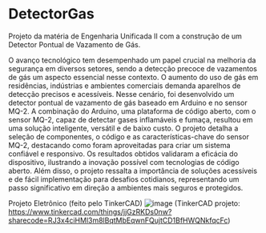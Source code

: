 # DetectorGas
Projeto da matéria de Engenharia Unificada II com a construção de um Detector Pontual de Vazamento de Gás.

O avanço tecnológico tem desempenhado um papel crucial na melhoria da segurança em diversos setores, sendo a detecção precoce de vazamentos de gás um aspecto essencial nesse contexto. O aumento do uso de gás em residências, indústrias e ambientes comerciais demanda aparelhos de detecção precisos e acessíveis. Nesse cenário, foi desenvolvido um detector pontual de vazamento de gás baseado em Arduino e no sensor MQ-2. A combinação do Arduino, uma plataforma de código aberto, com o sensor MQ-2, capaz de detectar gases inflamáveis e fumaça, resultou em uma solução inteligente, versátil e de baixo custo. O projeto detalha a seleção de componentes, o código e as características-chave do sensor MQ-2, destacando como foram aproveitadas para criar um sistema confiável e responsivo. Os resultados obtidos validaram a eficácia do dispositivo, ilustrando a inovação possível com tecnologias de código aberto. Além disso, o projeto ressalta a importância de soluções acessíveis e de fácil implementação para desafios cotidianos, representando um passo significativo em direção a ambientes mais seguros e protegidos.

Projeto Eletrônico (feito pelo TinkerCAD)
![image](https://github.com/LucasValentimCamara/DetectorGas/assets/112654407/a1a44205-abdc-417d-a485-e5b4214ef4b9)
(TinkerCAD projeto: https://www.tinkercad.com/things/jjGzRKDs0nw?sharecode=RJ3x4ciHMl3m8lBqtMbEqwnFQujtCD1BfHWQNkfqcFc)

